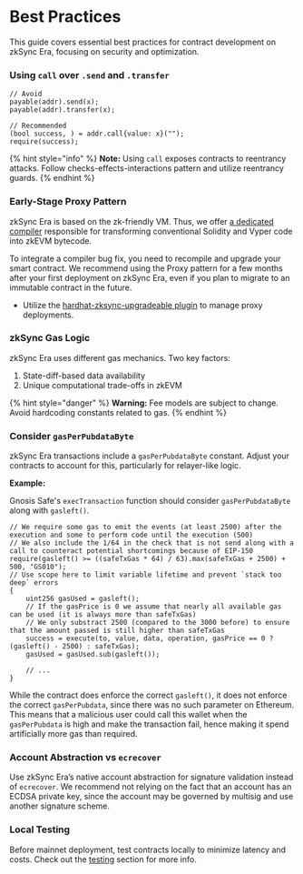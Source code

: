 # Best Practices

This guide covers essential best practices for contract development on zkSync Era, focusing on security and optimization.

### Using `call` over `.send` and `.transfer`

```solidity
// Avoid
payable(addr).send(x);
payable(addr).transfer(x);

// Recommended
(bool success, ) = addr.call{value: x}("");
require(success);
```

{% hint style="info" %}
**Note:** Using `call` exposes contracts to reentrancy attacks. Follow checks-effects-interactions pattern and utilize reentrancy guards.
{% endhint %}

### Early-Stage Proxy Pattern

zkSync Era is based on the zk-friendly VM. Thus, we offer [a dedicated compiler](https://era.zksync.io/docs/tools/compiler-toolchain/) responsible for transforming conventional Solidity and Vyper code into zkEVM bytecode.

To integrate a compiler bug fix, you need to recompile and upgrade your smart contract. We recommend using the Proxy pattern for a few months after your first deployment on zkSync Era, even if you plan to migrate to an immutable contract in the future.

* Utilize the [hardhat-zksync-upgradeable plugin](https://era.zksync.io/docs/api/hardhat/hardhat-zksync-upgradable.html) to manage proxy deployments.

### zkSync Gas Logic

zkSync Era uses different gas mechanics. Two key factors:

1. State-diff-based data availability
2. Unique computational trade-offs in zkEVM

{% hint style="danger" %}
**Warning:** Fee models are subject to change. Avoid hardcoding constants related to gas.
{% endhint %}

### Consider `gasPerPubdataByte`

zkSync Era transactions include a `gasPerPubdataByte` constant. Adjust your contracts to account for this, particularly for relayer-like logic.

**Example:**&#x20;

Gnosis Safe's `execTransaction` function should consider `gasPerPubdataByte` along with `gasleft()`.

```solidity
// We require some gas to emit the events (at least 2500) after the execution and some to perform code until the execution (500)
// We also include the 1/64 in the check that is not send along with a call to counteract potential shortcomings because of EIP-150
require(gasleft() >= ((safeTxGas * 64) / 63).max(safeTxGas + 2500) + 500, "GS010");
// Use scope here to limit variable lifetime and prevent `stack too deep` errors
{
    uint256 gasUsed = gasleft();
    // If the gasPrice is 0 we assume that nearly all available gas can be used (it is always more than safeTxGas)
    // We only substract 2500 (compared to the 3000 before) to ensure that the amount passed is still higher than safeTxGas
    success = execute(to, value, data, operation, gasPrice == 0 ? (gasleft() - 2500) : safeTxGas);
    gasUsed = gasUsed.sub(gasleft());

    // ...
}
```

While the contract does enforce the correct `gasleft()`, it does not enforce the correct `gasPerPubdata`, since there was no such parameter on Ethereum. This means that a malicious user could call this wallet when the `gasPerPubdata` is high and make the transaction fail, hence making it spend artificially more gas than required.

### Account Abstraction vs `ecrecover`

Use zkSync Era’s native account abstraction for signature validation instead of `ecrecover`. We recommend not relying on the fact that an account has an ECDSA private key, since the account may be governed by multisig and use another signature scheme.

### Local Testing

Before mainnet deployment, test contracts locally to minimize latency and costs. Check out the [testing](../../test-and-debug/) section for more info.
